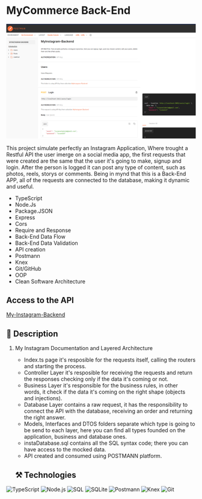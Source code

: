 # MyCommerce Back-End 

![preview](./readmepic.png)

This project simulate perfectly an Instagram Application, Where trought a Restful API the user imerge on a social media app, the first requests that were created are the same that the user it's going to make, signup and login. After the person is logged it can post any type of content, such as photos, reels, storys or comments. Being in mynd that this is a Back-End APP, all of the requests are connected to the database, making it dynamic and useful.

- TypeScript
- Node.Js
- Package.JSON
- Express
- Cors
- Require and Response
- Back-End Data Flow
- Back-End Data Validation
- API creation
- Postmann
- Knex
- Git/GitHub
- OOP
- Clean Software Architecture


## Access to the API
[My-Instagram-Backend](https://documenter.getpostman.com/view/24461072/2s93RTPs84)

## 📄 Description
1. My Instagram Documentation and Layered Architecture
    - Index.ts page it's resposible for the requests itself, calling the routers and starting the process.
    - Controller Layer it's resposible for receiving the requests and return the responses checking only if the data it's coming or not.
    - Business Layer it's responsible for the business rules, in other words, it check if the data it's coming on the right shape (objects and injections).
    - Database Layer contains a raw request, it has the responsibility to connect the API with the database, receiving an order and returning the right answer.
    - Models, Interfaces and DTOS folders separate which type is going to be send to each layer, here you can find all types founded on the application, business and database ones.
    - instaDatabase.sql contains all the SQL syntax code; there you can have access to the mocked data.
    - API created and consumed using POSTMANN platform.

    ## ⚒️ Technologies

![TypeScript](https://img.shields.io/badge/TypeScript-1572B6?style=for-the-badge&logo=TypeScript&logoColor=white)
![Node.js](https://img.shields.io/badge/Nodejs5-E34F26?style=for-the-badge&logo=Nodejs5&logoColor=white)
![SQL](https://img.shields.io/badge/SQL-blue?style=for-the-badge&logo=SQL&logoColor=white)
![SQLite](https://img.shields.io/badge/SQLite-critical?style=for-the-badge&logo=SQLite&logoColor=white)
![Postmann](https://img.shields.io/badge/Postmann-323330?style=for-the-badge&logo=Postmann&logoColor=F7DF1E)
![Knex](https://img.shields.io/badge/Knex-important?style=for-the-badge&logo=Knex&logoColor=F7DF1E)
![Git](https://img.shields.io/badge/Git-171515?style=for-the-badge&logo=Git&logoColor=white)
